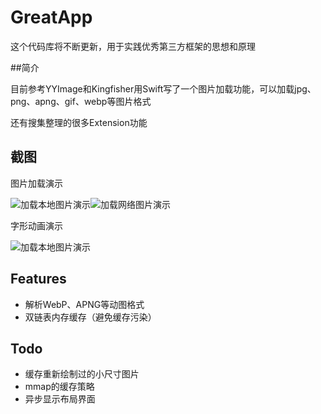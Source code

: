 # GreatApp

这个代码库将不断更新，用于实践优秀第三方框架的思想和原理

##简介

目前参考YYImage和Kingfisher用Swift写了一个图片加载功能，可以加载jpg、png、apng、gif、webp等图片格式

还有搜集整理的很多Extension功能 

## 截图

图片加载演示

<img src="https://raw.githubusercontent.com/zhaofucheng1129/GreatApp/master/Screenshots/20190423_025709.GIF" alt="加载本地图片演示" title="加载本地图片演示" display="inline"/><img src="https://raw.githubusercontent.com/zhaofucheng1129/GreatApp/master/Screenshots/20190423_025827.GIF" alt="加载网络图片演示" title="加载网络图片演示" display="inline"/>

字形动画演示

<img src="https://raw.githubusercontent.com/zhaofucheng1129/GreatApp/master/Screenshots/20190423_183336.GIF" alt="加载本地图片演示" title="加载本地图片演示" display="inline"/>



## Features

- 解析WebP、APNG等动图格式
- 双链表内存缓存（避免缓存污染）

## Todo

- 缓存重新绘制过的小尺寸图片
- mmap的缓存策略
- 异步显示布局界面

